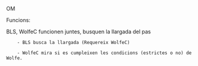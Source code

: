 OM

Funcions:

BLS, WolfeC funcionen juntes, busquen la llargada del pas
        
        - BLS busca la llargada (Requereix WolfeC)
        
        - WolfeC mira si es cumpleixen les condicions (estrictes o no) de Wolfe.
